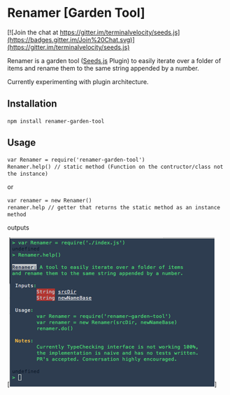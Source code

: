 Renamer [Garden Tool]
=====

[![Join the chat at https://gitter.im/terminalvelocity/seeds.js](https://badges.gitter.im/Join%20Chat.svg)](https://gitter.im/terminalvelocity/seeds.js)

Renamer is a garden tool ([Seeds.js](https://github.com/terminalvelocity/seeds.js) Plugin) to easily iterate over a folder of items and rename them to the same string appended by a number.

Currently experimenting with plugin architecture.

## Installation

`npm install renamer-garden-tool`

## Usage

```
var Renamer = require('renamer-garden-tool')
Renamer.help() // static method (Function on the contructor/class not the instance)
```
or

```
var renamer = new Renamer()
renamer.help // getter that returns the static method as an instance method
```

outputs

[![](screenshot.png)]

